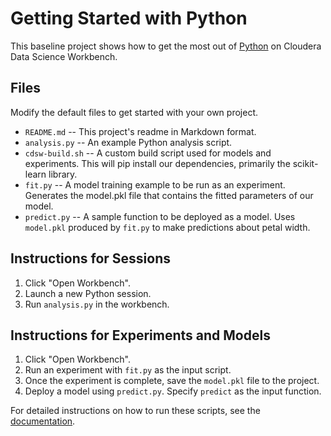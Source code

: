 # Getting Started with Python

This baseline project shows how to get the most out of [Python](http://ipython.org)
on Cloudera Data Science Workbench.

## Files

Modify the default files to get started with your own project.

* `README.md` -- This project's readme in Markdown format.
* `analysis.py` -- An example Python analysis script.
* `cdsw-build.sh` -- A custom build script used for models and experiments. This
will pip install our dependencies, primarily the scikit-learn library.
* `fit.py` -- A model training example to be run as an experiment. Generates the
model.pkl file that contains the fitted parameters of our model.
* `predict.py` --  A sample function to be deployed as a model. Uses `model.pkl`
produced by `fit.py` to make predictions about petal width.

## Instructions for Sessions
1. Click "Open Workbench".
2. Launch a new Python session.
3. Run `analysis.py` in the workbench.

## Instructions for Experiments and Models
1. Click "Open Workbench".
2. Run an experiment with `fit.py` as the input script.
3. Once the experiment is complete, save the `model.pkl` file to the project.
4. Deploy a model using `predict.py`. Specify `predict` as the input function.

For detailed instructions on how to run these scripts, see the [documentation](https://www.cloudera.com/documentation/data-science-workbench/latest/topics/cdsw_models_examples.html).  

